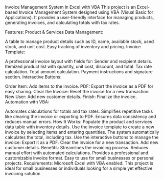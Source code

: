 Invoice Management System in Excel with VBA
This project is an Excel-based Invoice Management System designed using VBA (Visual Basic for Applications). It provides a user-friendly interface for managing products, generating invoices, and calculating totals with tax rates.

Features:
Product & Services Data Management:

A table to manage product details such as ID, name, available stock, used stock, and unit cost.
Easy tracking of inventory and pricing.
Invoice Template:

A professional invoice layout with fields for:
Sender and recipient details.
Itemized product list with quantity, unit cost, discount, and total.
Tax rate calculation.
Total amount calculation.
Payment instructions and signature section.
Interactive Buttons:

Order Item: Add items to the invoice.
PDF: Export the invoice as a PDF for easy sharing.
Clear the Invoice: Reset the invoice for a new transaction.
New User: Add new customer details.
Finish: Finalize the invoice.
Automation with VBA:

Automates calculations for totals and tax rates.
Simplifies repetitive tasks like clearing the invoice or exporting to PDF.
Ensures data consistency and reduces manual errors.
How It Works:
Populate the product and services data table with inventory details.
Use the invoice template to create a new invoice by selecting items and entering quantities.
The system automatically calculates the total, including tax.
Use the interactive buttons to manage the invoice:
Export it as a PDF.
Clear the invoice for a new transaction.
Add new customer details.
Benefits:
Streamlines the invoicing process.
Reduces manual effort with automated calculations.
Provides a professional and customizable invoice format.
Easy to use for small businesses or personal projects.
Requirements:
Microsoft Excel with VBA enabled.
This project is ideal for small businesses or individuals looking for a simple yet effective invoicing solution.